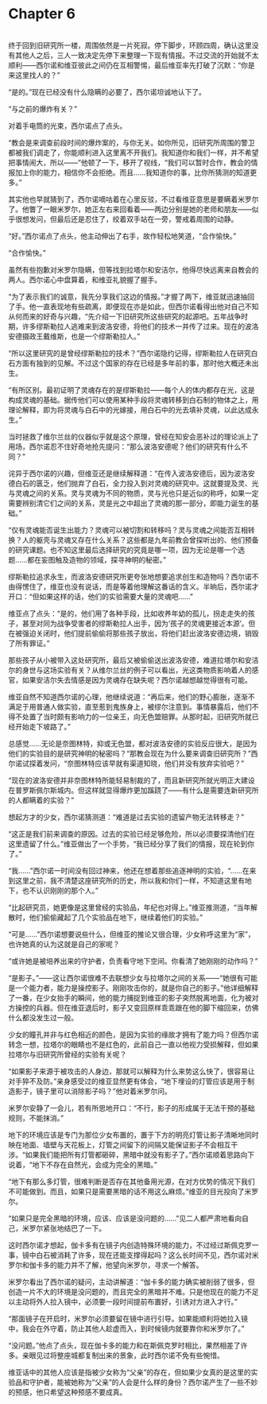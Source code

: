 # Chapter 6

<br>
终于回到旧研究所一楼，周围依然是一片死寂。停下脚步，环顾四周，确认这里没有其他人之后，三人一致决定先停下来整理一下现有情报。不过交流的开始就不太顺利——西尔诺和维亚彼此之间仍在互相警惕，最后维亚率先打破了沉默：“你是来这里找人的？”

“是的。”现在已经没有什么隐瞒的必要了，西尔诺坦诚地认下了。

“与之前的爆炸有关？”

对着手电筒的光束，西尔诺点了点头。

“教会是来调查前段时间的爆炸案的，与你无关。如你所见，旧研究所周围的警卫都被我们调走了，你能顺利进入这里离不开我们。我知道你和我们一样，并不希望把事情闹大，所以——”他顿了一下，移开了视线，“我们可以暂时合作，教会的情报加上你的能力，相信你不会拒绝。而且……我知道你的事，比你所猜测的知道更多。”

其实他也早就猜到了，西尔诺嘀咕着在心里反驳，不过看维亚意思是要瞒着米罗尔了。他瞥了一眼米罗尔，她正左右来回看着——两边分别是她的老师和朋友——似乎很想发问，但最后还是忍住了，绞着双手站在一旁，警戒着周围的动静。

“好。”西尔诺点了点头，他主动伸出了右手，故作轻松地笑道，“合作愉快。”

“合作愉快。”

虽然有些抱歉对米罗尔隐瞒，但等找到拉塔尔和安洁尔，他得尽快远离来自教会的两人。西尔诺心中盘算着，和维亚礼貌握了握手。

“为了表示我们的诚意，我先分享我们这边的情报。”才握了两下，维亚就迅速抽回了手。他一直表现地有些疏离，即便现在亦是如此，但西尔诺看得出他对自己不知从何而来的好奇与兴趣，“先介绍一下旧研究所这些研究的起源吧。五年战争时期，许多缪斯勒拉人逃难来到波洛安德，将他们的技术一并传了过来。现在的波洛安德摄政王戴维斯，也是一个缪斯勒拉人。”

“所以这里研究的是曾经缪斯勒拉的技术？”西尔诺隐约记得，缪斯勒拉人在研究白石方面有独到的见解。不过这个国家的存在已经是多年前的事，那时他大概还未出生。

“有所区别。最初证明了灵魂存在的是缪斯勒拉——每个人的体内都存在光，这是构成灵魂的基础。据传他们可以使用某种手段将灵魂转移到白石制的物体之上，用理论解释，即为将灵魂与白石中的光嫁接，用白石中的光去填补灵魂，以此达成永生。”

当时拯救了维尔兰丝的仪器似乎就是这个原理，曾经在知安会恶补过的理论派上了用场，西尔诺忍不住好奇地抢先提问：“那么波洛安德呢？他们的研究有什么不同？”

诧异于西尔诺的兴趣，但维亚还是继续解释道：“在传入波洛安德后，因为波洛安德白石的匮乏，他们抛弃了白石，全力投入到对灵魂的研究中。这就要提及灵、光与灵魂之间的关系。灵与灵魂为不同的物质，灵与光也只是近似的称呼，如果一定需要辨别清它们之间的关系，灵是光之中超出了灵魂的那一部分，即能力诞生的基础。”

“仅有灵魂能否诞生出能力？灵魂可以被切割和转移吗？灵与灵魂之间能否互相转换？人的躯壳与灵魂又存在什么关系？这些都是九年前教会曾探听出的、他们预备的研究课题。也不知这里最后选择研究的究竟是哪一项，因为无论是哪一个选题……都在妄图触及造物的领域，探寻神明的秘密。”

缪斯勒拉追求永生，而波洛安德研究所更夸张地想要追求创生和造物吗？西尔诺不由得愣住了，维亚也没有说话，而是等着他理解这番话的含义。半晌后，西尔诺才开口：“但如果这样的话，他们的实验需要大量的灵魂吧……”

维亚点了点头：“是的，他们用了各种手段，比如收养年幼的孤儿，拐走走失的孩子，甚至对同为战争受害者的缪斯勒拉人出手，因为‘孩子的灵魂更接近本源’。但在被强迫关闭时，他们提前偷偷将那些孩子放出，将他们赶出波洛安德边境，销毁了所有罪证。”

那些孩子从小被带入这处研究所，最后又被偷偷送出波洛安德，难道拉塔尔和安洁尔的身世与这场实验有关？从维尔兰丝的例子可以看出，光这类物质影响着人的感官，如果安洁尔失去情感是因为灵魂存在缺失呢？西尔诺越想越觉得很有可能。

维亚自然不知道西尔诺的心理，他继续说道：“再后来，他们的野心膨胀，逐渐不满足于用普通人做实验，直至惹到鬼族身上，被缪尔注意到。事情暴露后，他们不得不处置了当时颇有影响力的一位亲王，向无色盟赔罪。从那时起，旧研究所就已经开始走下坡路了。”

总感觉……无论是奈图林特，抑或无色盟，都对波洛安德的实验反应很大，是因为他们的实验目的是研究神明的秘密吗？“那教会现在为什么要来调查旧研究所？”西尔诺试探着发问，“奈图林特应该早就有渠道知晓，他们并没有放弃实验吧？”

“现在的波洛安德并非奈图林特所能轻易制裁的了，而且新研究所就光明正大建设在普罗斯佩尔斯城内。但这样就显得爆炸更加蹊跷了——有什么是需要连新研究所的人都瞒着的实验？”

想起方才的少女，西尔诺猜测道：“难道是过去实验的遗留产物无法转移走？”

“这正是我们前来调查的原因。过去的实验已经足够危险，所以必须要探清他们在这里遗留了什么。”维亚做出了一个手势，“我已经分享了我们的情报，现在轮到你了。”

“我……”西尔诺一时间没有回过神来，他还在想着那些追逐神明的实验，“……在来到这里之前，我不清楚这座研究所的历史，所以我和你们一样，不知道这里有地下，也不认识刚刚的那个人。”

“比起研究员，她更像是这里曾经的实验品，年纪也对得上。”维亚推测道，“当年解散时，他们偷偷藏起了几个实验品在地下，继续着他们的实验。”

“可是……”西尔诺想要说些什么，但维亚的推论又很合理，少女称呼这里为“家”，也许她真的认为这就是自己的家呢？

“或许她是被培养出来的守护者，负责看守地下空间。你看清了她刚刚的动作吗？”

“是影子。”——这让西尔诺很难不去联想少女与拉塔尔之间的关系——“她很有可能是一个能力者，能力是操控影子。刚刚攻击你的，就是你自己的影子。”他详细解释了一番，在少女抬手的瞬间，他的能力捕捉到维亚的影子突然脱离地面，化为被对方操控的兵器。但在维亚退后时，影子又变回原样乖乖跟在他的脚下缩回来，仿佛什么都没发生过一般。

少女的瞳孔并非与红色相近的颜色，是因为实验的缘故才拥有了能力吗？但西尔诺转念一想，拉塔尔的眼睛也不是红色的，此前自己一直以他视力受损解释，但如果拉塔尔与旧研究所曾经的实验有关呢？

“如果影子来源于被攻击的人身边，那就可以解释为什么来势这么快了，很容易让对手猝不及防。”亲身感受过的维亚显然更有体会，“地下埋设的灯管应该是用于制造影子，镜子里可以消除影子吗？”他对着米罗尔问。

米罗尔安静了一会儿，若有所思地开口：“不行，影子的形成属于无法干预的基础规则，不能抹消。”

地下的环境应该是专门为那位少女布置的，置于下方的明亮灯管让影子清晰地同时映在地面、墙壁与天花板上，灯管之间留下的间隔又能保证影子不会相互干涉。“如果我们能把所有灯管都砸碎，黑暗中就没有影子了。”西尔诺顺着思路向下说着，“地下不存在自然光，会成为完全的黑暗。”

“地下有那么多灯管，很难判断是否存在其他备用光源，在对方优势的情况下我们不可能做到。而且，如果只是需要黑暗的话不用这么麻烦。”维亚的目光投向了米罗尔。

“如果只是完全黑暗的环境，应该、应该是没问题的……”见二人都严肃地看向自己，米罗尔紧张地结巴了一下。

这时西尔诺才想起，伽卡多有在镜子内创造特殊环境的能力，不过经过斯佩克罗一事，镜中白石被消耗了许多，现在还能支撑得起吗？这么长时间不见，西尔诺对米罗尔和伽卡多的能力并不了解，他望向米罗尔，寻求一个解答。

米罗尔看出了西尔诺的疑问，主动讲解道：“伽卡多的能力确实被削弱了很多，但创造一片不大的环境是没问题的，而且完全的黑暗并不难。只是他现在的能力不足以主动将外人拉入镜中，必须要一段时间提前布置好，引诱对方进入才行。”

“那面镜子在开启时，米罗尔必须要留在镜中进行引导。如果能顺利将她拉入镜中，我会在外守着，防止其他人趁虚而入，到时候镜内就要靠你和米罗尔了。”

“没问题。”他点了点头，现在伽卡多的能力和在斯佩克罗时相比，果然相差了许多。亲眼见过将整座城都复制出来的景象，此时西尔诺不免有些惋惜。

维亚话中的其他人应该是指被少女称为“父亲”的存在，但如果少女真的是这里的实验品和守护者，能被她称为“父亲”的人会是什么样的身份？西尔诺产生了一些不妙的预感，他只希望这种预感不要成真。

